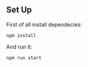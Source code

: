 ## Set Up

First of all install dependecies:

```
npm install
```

And run it:

```
npm run start
```

